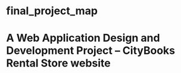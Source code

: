 # final_project_map
# A Web Application Design and Development Project – CityBooks Rental Store website

